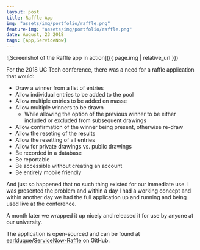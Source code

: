 ```yaml
---
layout: post
title: Raffle App
img: "assets/img/portfolio/raffle.png"
feature-img: "assets/img/portfolio/raffle.png"
date: August, 23 2018
tags: [App,ServiceNow]
---
```


![Screenshot of the Raffle app in action]({{ page.img | relative_url }})

For the 2018 UC Tech conference, there was a need for a raffle application<!--endexcerpt--> that would:

* Draw a winner from a list of entries
* Allow individual entries to be added to the pool
* Allow multiple entries to be added en masse
* Allow multiple winners to be drawn
	* While allowing the option of the previous winner to be either included or excluded from subsequent drawings
* Allow confirmation of the winner being present, otherwise re-draw
* Allow the reseting of the results
* Allow the resetting of all entries
* Allow for private drawings vs. public drawings
* Be recorded in a database
* Be reportable
* Be accessible without creating an account
* Be entirely mobile friendly

And just so happened that no such thing existed for our immediate use. I was presented the problem and within a day I had a working concept and within another day we had the full application up and running and being used live at the conference.

A month later we wrapped it up nicely and released it for use by anyone at our university.

The application is open-sourced and can be found at [earlduque/ServiceNow-Raffle](https://github.com/earlduque/ServiceNow-Raffle) on GitHub.